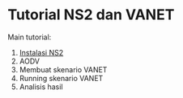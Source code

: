 # Tutorial NS2 dan VANET
Main tutorial:
1. [Instalasi NS2](https://github.com/ilyasbp/tutorial-ns2/tree/master/instalasi%20ns2)
1. AODV
1. Membuat skenario VANET
1. Running skenario VANET
1. Analisis hasil